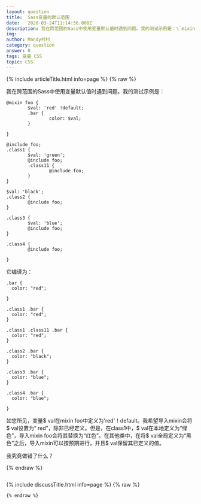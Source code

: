 ```yaml
---
layout: question
title:  Sass变量的默认范围
date:   2020-03-24T11:14:56.000Z
description: 我在跨范围的Sass中使用变量默认值时遇到问题。我的测试示例是：\`mixin foo {         $val  'red' \!default;...
img: 
author: Mandy村村
category: question
answer: 0
tags: 变量 CSS
topic: CSS
---
```

<div class="article-root">
  <div class="article">
    {% include articleTitle.html info=page %}
    {% raw %}
    <div class="article-content"><p><font style="vertical-align: inherit;"><font style="vertical-align: inherit;">我在跨范围的Sass中使用变量默认值时遇到问题。</font><font style="vertical-align: inherit;">我的测试示例是：</font></font></p>

<pre><code>@mixin foo { <font></font>
        $val: 'red' !default; <font></font>
        .bar { <font></font>
                color: $val; <font></font>
        } <font></font>
<font></font>
} <font></font>
<font></font>
@include foo; <font></font>
.class1 { <font></font>
        $val: 'green'; <font></font>
        @include foo; <font></font>
        .class11 { <font></font>
                @include foo; <font></font>
        } <font></font>
} <font></font>
<font></font>
$val: 'black'; <font></font>
.class2 { <font></font>
        @include foo; <font></font>
} <font></font>
<font></font>
.class3 { <font></font>
        $val: 'blue'; <font></font>
        @include foo; <font></font>
} <font></font>
<font></font>
.class4 { <font></font>
        @include foo; <font></font>
<font></font>
}<font></font>
</code></pre>

<p><font style="vertical-align: inherit;"><font style="vertical-align: inherit;">它编译为：</font></font></p>

<pre><code>.bar { <font></font>
  color: "red"; <font></font>
<font></font>
} <font></font>
<font></font>
.class1 .bar { <font></font>
  color: "red"; <font></font>
} <font></font>
<font></font>
.class1 .class11 .bar { <font></font>
  color: "red"; <font></font>
} <font></font>
<font></font>
.class2 .bar { <font></font>
  color: "black"; <font></font>
} <font></font>
<font></font>
.class3 .bar { <font></font>
  color: "blue"; <font></font>
} <font></font>
<font></font>
.class4 .bar { <font></font>
  color: "blue"; <font></font>
<font></font>
}<font></font>
</code></pre>

<p><font style="vertical-align: inherit;"><font style="vertical-align: inherit;">如您所见，变量$ val在mixin foo中定义为'red'！default。</font><font style="vertical-align: inherit;">我希望导入mixin会将$ val设置为“ red”，除非已经定义。</font><font style="vertical-align: inherit;">但是，在class1中，$ val在本地定义为“绿色”，导入mixin foo会将其替换为“红色”。</font><font style="vertical-align: inherit;">在其他类中，在将$ val全局定义为“黑色”之后，导入mixin可以按预期进行，并且$ val保留其已定义的值。</font></font></p>

<p><font style="vertical-align: inherit;"><font style="vertical-align: inherit;">我究竟做错了什么？</font></font></p></div>
    {% endraw %}
  </div>
  <p style="height: 0;width:0;overflow: hidden;"> 第3722篇《Sass变量的默认范围》来自Winter(https://github.com/aiyld/aiyld.github.io)的站点</p>
  <div class="discuss-wrapper">
    {% include discussTitle.html info=page %}
    {% raw %}
    
    {% endraw %}
  </div>
<div>
